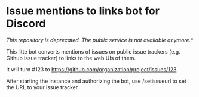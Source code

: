 # Issue mentions to links bot for Discord

*This repository is deprecated. The public service is not available anymore.**

This litte bot converts mentions of issues on public issue trackers (e.g. Github issue tracker) to links
to the web UIs of them.

It will turn #123 to https://github.com/organization/project/issues/123.

After starting the instance and authorizing the bot, use /setissueurl to set the URL to your issue tracker.
